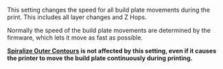 This setting changes the speed for all build plate movements during the print. This includes all layer changes and Z Hops.

Normally the speed of the build plate movements are determined by the firmware, which lets it move as fast as possible.

**[Spiralize Outer Contours](magic_spiralize.md) is not affected by this setting, even if it causes the printer to move the build plate continuously during printing.**